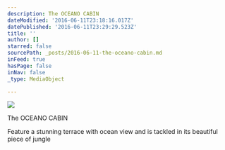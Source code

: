 ```yaml
---
description: The OCEANO CABIN
dateModified: '2016-06-11T23:18:16.017Z'
datePublished: '2016-06-11T23:29:29.523Z'
title: ''
author: []
starred: false
sourcePath: _posts/2016-06-11-the-oceano-cabin.md
inFeed: true
hasPage: false
inNav: false
_type: MediaObject

---
```

![](https://the-grid-user-content.s3-us-west-2.amazonaws.com/0c5ddb01-5648-453a-8f56-32f8a0e29144.jpg)

The OCEANO CABIN

Feature a stunning terrace with ocean view and is tackled in its beautiful piece of jungle
